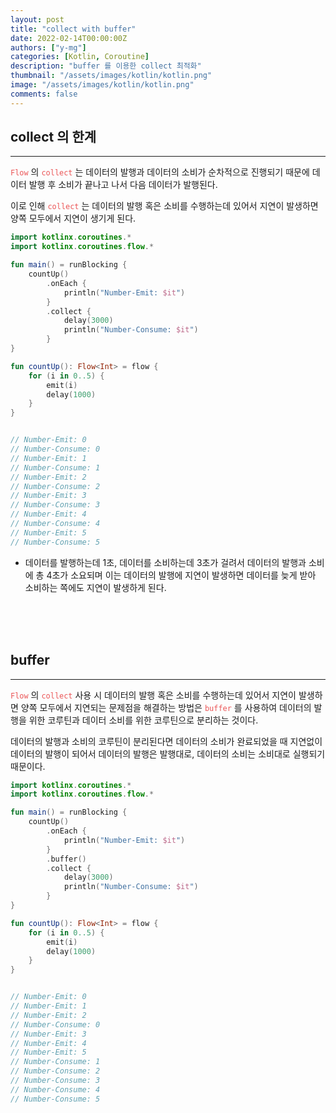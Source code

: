 ```yaml
---
layout: post
title: "collect with buffer"
date: 2022-02-14T00:00:00Z
authors: ["y-mg"]
categories: [Kotlin, Coroutine]
description: "buffer 를 이용한 collect 최적화"
thumbnail: "/assets/images/kotlin/kotlin.png"
image: "/assets/images/kotlin/kotlin.png"
comments: false
---
```



## collect 의 한계
***
<code style="color: #eb5657;">Flow</code> 의 <code style="color: #eb5657;">collect</code> 는 데이터의 발행과 데이터의 소비가 순차적으로 진행되기 때문에 데이터 발행 후 소비가 끝나고 나서 다음 데이터가 발행된다.
<br/>

이로 인해 <code style="color: #eb5657;">collect</code> 는 데이터의 발행 혹은 소비를 수행하는데 있어서 지연이 발생하면 양쪽 모두에서 지연이 생기게 된다.
<br/>

```kotlin
import kotlinx.coroutines.*
import kotlinx.coroutines.flow.*

fun main() = runBlocking {
    countUp()
        .onEach {
            println("Number-Emit: $it")
        }
        .collect {
            delay(3000)
            println("Number-Consume: $it")
        }
}

fun countUp(): Flow<Int> = flow {
    for (i in 0..5) {
        emit(i)
        delay(1000)
    }
}


// Number-Emit: 0
// Number-Consume: 0
// Number-Emit: 1
// Number-Consume: 1
// Number-Emit: 2
// Number-Consume: 2
// Number-Emit: 3
// Number-Consume: 3
// Number-Emit: 4
// Number-Consume: 4
// Number-Emit: 5
// Number-Consume: 5
```
- 데이터를 발행하는데 1초, 데이터를 소비하는데 3초가 걸려서 데이터의 발행과 소비에 총 4초가 소요되며 이는 데이터의 발행에 지연이 발생하면 데이터를 늦게 받아 소비하는 쪽에도 지연이 발생하게 된다.
<br/>
<br/>
<br/>



## buffer
***
<code style="color: #eb5657;">Flow</code> 의 <code style="color: #eb5657;">collect</code> 사용 시 데이터의 발행 혹은 소비를 수행하는데 있어서 지연이 발생하면 양쪽 모두에서 지연되는 문제점을 해결하는 방법은 <code style="color: #eb5657;">buffer</code> 를 사용하여 데이터의 발행을 위한 코루틴과 데이터 소비를 위한 코루틴으로 분리하는 것이다.
<br/>

데이터의 발행과 소비의 코루틴이 분리된다면 데이터의 소비가 완료되었을 때 지연없이 데이터의 발행이 되어서 데이터의 발행은 발행대로, 데이터의 소비는 소비대로 실행되기 때문이다.
<br/>

```kotlin
import kotlinx.coroutines.*
import kotlinx.coroutines.flow.*

fun main() = runBlocking {
    countUp()
        .onEach {
            println("Number-Emit: $it")
        }
        .buffer()
        .collect {
            delay(3000)
            println("Number-Consume: $it")
        }
}

fun countUp(): Flow<Int> = flow {
    for (i in 0..5) {
        emit(i)
        delay(1000)
    }
}


// Number-Emit: 0
// Number-Emit: 1
// Number-Emit: 2
// Number-Consume: 0
// Number-Emit: 3
// Number-Emit: 4
// Number-Emit: 5
// Number-Consume: 1
// Number-Consume: 2
// Number-Consume: 3
// Number-Consume: 4
// Number-Consume: 5
```